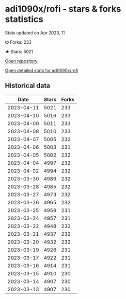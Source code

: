 # adi1090x/rofi - stars & forks statistics

Stats updated on Apr 2023, 11

☋ Forks: 233

★ Stars: 5021

[Open repository](https://github.com/adi1090x/rofi)

[Open detailed stats for adi1090x/rofi](https://reviewgithub.com/rep/adi1090x/rofi)

## Historical data
| Date | Stars | Forks |
|------|-------|-------|
| 2023-04-11 | 5021 | 233 | 
| 2023-04-10 | 5016 | 233 | 
| 2023-04-09 | 5011 | 233 | 
| 2023-04-08 | 5010 | 233 | 
| 2023-04-07 | 5005 | 232 | 
| 2023-04-06 | 5003 | 231 | 
| 2023-04-05 | 5002 | 232 | 
| 2023-04-04 | 4997 | 232 | 
| 2023-04-02 | 4994 | 232 | 
| 2023-03-30 | 4989 | 232 | 
| 2023-03-28 | 4985 | 232 | 
| 2023-03-27 | 4973 | 232 | 
| 2023-03-26 | 4965 | 232 | 
| 2023-03-25 | 4959 | 231 | 
| 2023-03-24 | 4957 | 231 | 
| 2023-03-22 | 4948 | 232 | 
| 2023-03-21 | 4937 | 232 | 
| 2023-03-20 | 4932 | 232 | 
| 2023-03-19 | 4926 | 231 | 
| 2023-03-17 | 4922 | 231 | 
| 2023-03-16 | 4914 | 231 | 
| 2023-03-15 | 4910 | 230 | 
| 2023-03-14 | 4907 | 230 | 
| 2023-03-13 | 4907 | 230 | 

